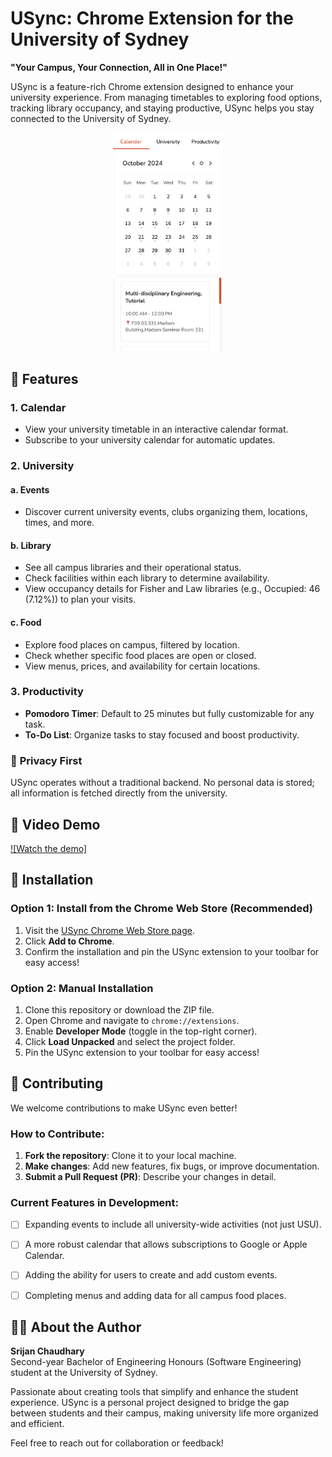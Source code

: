 # USync: Chrome Extension for the University of Sydney  

**"Your Campus, Your Connection, All in One Place!"**

USync is a feature-rich Chrome extension designed to enhance your university experience. From managing timetables to exploring food options, tracking library occupancy, and staying productive, USync helps you stay connected to the University of Sydney.

<p align="center">
  <img src="assets/promotional/calendar.png" width="35%" />
</p>

## 🚀 Features  

### 1. **Calendar**  
- View your university timetable in an interactive calendar format.  
- Subscribe to your university calendar for automatic updates.  

### 2. **University**  
#### a. **Events**  
- Discover current university events, clubs organizing them, locations, times, and more.  

#### b. **Library**  
- See all campus libraries and their operational status.  
- Check facilities within each library to determine availability.  
- View occupancy details for Fisher and Law libraries (e.g., Occupied: 46 (7.12%)) to plan your visits.  

#### c. **Food**  
- Explore food places on campus, filtered by location.  
- Check whether specific food places are open or closed.  
- View menus, prices, and availability for certain locations.  

### 3. **Productivity**  
- **Pomodoro Timer**: Default to 25 minutes but fully customizable for any task.  
- **To-Do List**: Organize tasks to stay focused and boost productivity.  


### 🔐 **Privacy First**  
USync operates without a traditional backend. No personal data is stored; all information is fetched directly from the university.  

## 🎥 Video Demo

[![Watch the demo]](https://www.youtube.com/watch?v=stQ7gq0E--s)

## 🔧 Installation  

### Option 1: Install from the Chrome Web Store (Recommended)  
1. Visit the [USync Chrome Web Store page](https://chromewebstore.google.com/detail/usync/cllffmandgbmnabfdaakajjpmlfmibpj).  
2. Click **Add to Chrome**.  
3. Confirm the installation and pin the USync extension to your toolbar for easy access!  

### Option 2: Manual Installation  
1. Clone this repository or download the ZIP file.  
2. Open Chrome and navigate to `chrome://extensions`.  
3. Enable **Developer Mode** (toggle in the top-right corner).  
4. Click **Load Unpacked** and select the project folder.  
5. Pin the USync extension to your toolbar for easy access!  

## 🤝 Contributing  

We welcome contributions to make USync even better!  

### How to Contribute:  
1. **Fork the repository**: Clone it to your local machine.  
2. **Make changes**: Add new features, fix bugs, or improve documentation.  
3. **Submit a Pull Request (PR)**: Describe your changes in detail.  

### Current Features in Development:  
- [ ] Expanding events to include all university-wide activities (not just USU).  
- [ ] A more robust calendar that allows subscriptions to Google or Apple Calendar.  
- [ ] Adding the ability for users to create and add custom events.  
- [ ] Completing menus and adding data for all campus food places.


## 👨‍💻 About the Author  

**Srijan Chaudhary**  
Second-year Bachelor of Engineering Honours (Software Engineering) student at the University of Sydney.  

Passionate about creating tools that simplify and enhance the student experience. USync is a personal project designed to bridge the gap between students and their campus, making university life more organized and efficient.  

Feel free to reach out for collaboration or feedback!  

